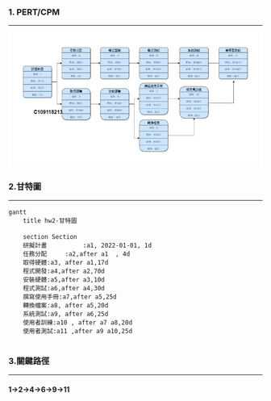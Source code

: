 ### 1. PERT/CPM
---
![PERT](PERT_CPM-hw2.png)

### 2.甘特圖
---

```mermaid
gantt
    title hw2-甘特圖

    section Section
    研擬計畫          :a1, 2022-01-01, 1d
    任務分配     :a2,after a1  , 4d
    取得硬體:a3, after a1,17d
    程式開發:a4,after a2,70d
    安裝硬體:a5,after a3,10d
    程式測試:a6,after a4,30d
    撰寫使用手冊:a7,after a5,25d
    轉換檔案:a8, after a5,20d
    系統測試:a9, after a6,25d
    使用者訓練:a10 , after a7 a8,20d
    使用者測試:a11 ,after a9 a10,25d
    
```


### 3.關鍵路徑
---
#### 1→2→4→6→9→11
